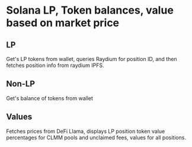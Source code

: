 # Solana LP, Token balances, value based on market price

## LP

Get's LP tokens from wallet, queries Raydium for position ID, and then fetches position info from raydium IPFS.

## Non-LP

Get's balance of tokens from wallet

## Values

Fetches prices from DeFi Llama, displays LP position token value percentages for CLMM pools and unclaimed fees, values for all positions.
